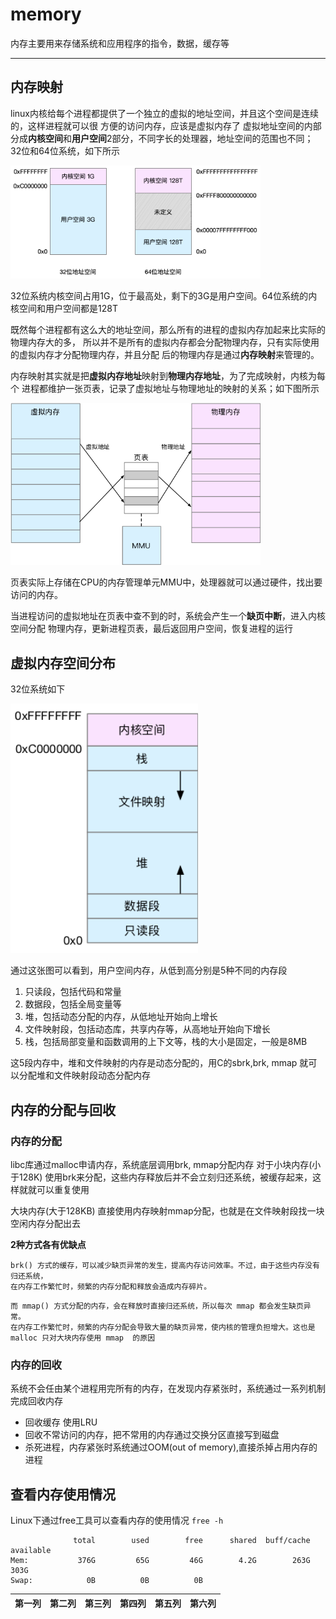# memory
内存主要用来存储系统和应用程序的指令，数据，缓存等

---
## 内存映射
linux内核给每个进程都提供了一个独立的虚拟的地址空间，并且这个空间是连续的，这样进程就可以很
方便的访问内存，应该是虚拟内存了
虚拟地址空间的内部分成**内核空间**和**用户空间**2部分，不同字长的处理器，地址空间的范围也不同；
32位和64位系统，如下所示

<img src="https://github.com/lys861205/memory/blob/master/virtual_memory.png" width="400" heigth="500">

32位系统内核空间占用1G，位于最高处，剩下的3G是用户空间。64位系统的内核空间和用户空间都是128T

既然每个进程都有这么大的地址空间，那么所有的进程的虚拟内存加起来比实际的物理内存大的多，
所以并不是所有的虚拟内存都会分配物理内存，只有实际使用的虚拟内存才分配物理内存，并且分配
后的物理内存是通过**内存映射**来管理的。

内存映射其实就是把**虚拟内存地址**映射到**物理内存地址**，为了完成映射，内核为每个
进程都维护一张页表，记录了虚拟地址与物理地址的映射的关系；如下图所示

<img src="https://github.com/lys861205/memory/blob/master/vitural_physial_memory.png" width="400" heigth="700">

页表实际上存储在CPU的内存管理单元MMU中，处理器就可以通过硬件，找出要访问的内存。

当进程访问的虚拟地址在页表中查不到的时，系统会产生一个**缺页中断**，进入内核空间分配
物理内存，更新进程页表，最后返回用户空间，恢复进程的运行

## 虚拟内存空间分布
32位系统如下

<img src="https://github.com/lys861205/memory/blob/master/virtual_layout.png" width="300" heigth="500">

通过这张图可以看到，用户空间内存，从低到高分别是5种不同的内存段

1. 只读段，包括代码和常量
2. 数据段，包括全局变量等
3. 堆，包括动态分配的内存，从低地址开始向上增长
4. 文件映射段，包括动态库，共享内存等，从高地址开始向下增长
5. 栈，包括局部变量和函数调用的上下文等，栈的大小是固定，一般是8MB

这5段内存中，堆和文件映射的内存是动态分配的，用C的sbrk,brk, mmap 就可以分配堆和文件映射段动态分配内存

## 内存的分配与回收
### 内存的分配
libc库通过malloc申请内存，系统底层调用brk, mmap分配内存
对于小块内存(小于128K) 使用brk来分配，这些内存释放后并不会立刻归还系统，被缓存起来，这样就就可以重复使用

大块内存(大于128KB) 直接使用内存映射mmap分配，也就是在文件映射段找一块空闲内存分配出去

**2种方式各有优缺点**
```
brk() 方式的缓存，可以减少缺页异常的发生，提高内存访问效率。不过，由于这些内存没有归还系统，
在内存工作繁忙时，频繁的内存分配和释放会造成内存碎片。
```
```
而 mmap() 方式分配的内存，会在释放时直接归还系统，所以每次 mmap 都会发生缺页异常。
在内存工作繁忙时，频繁的内存分配会导致大量的缺页异常，使内核的管理负担增大。这也是 malloc 只对大块内存使用 mmap  的原因
```

### 内存的回收
系统不会任由某个进程用完所有的内存，在发现内存紧张时，系统通过一系列机制完成回收内存
* 回收缓存 使用LRU
* 回收不常访问的内存，把不常用的内存通过交换分区直接写到磁盘
* 杀死进程，内存紧张时系统通过OOM(out of memory),直接杀掉占用内存的进程

## 查看内存使用情况
Linux下通过free工具可以查看内存的使用情况
`free -h`
```
              total        used        free      shared  buff/cache   available
Mem:           376G         65G         46G        4.2G        263G        303G
Swap:            0B          0B          0B
```
|第一列|第二列|第三列|第四列|第五列|第六列|
|-----|------|-----|-----|------|------|

